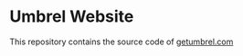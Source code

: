 # Umbrel Website

This repository contains the source code of [getumbrel.com](https://getumbrel.com)

